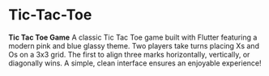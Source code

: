 # Tic-Tac-Toe
**Tic Tac Toe Game**   A classic Tic Tac Toe game built with Flutter featuring a modern pink and blue glassy theme. Two players take turns placing Xs and Os on a 3x3 grid. The first to align three marks horizontally, vertically, or diagonally wins. A simple, clean interface ensures an enjoyable experience!
